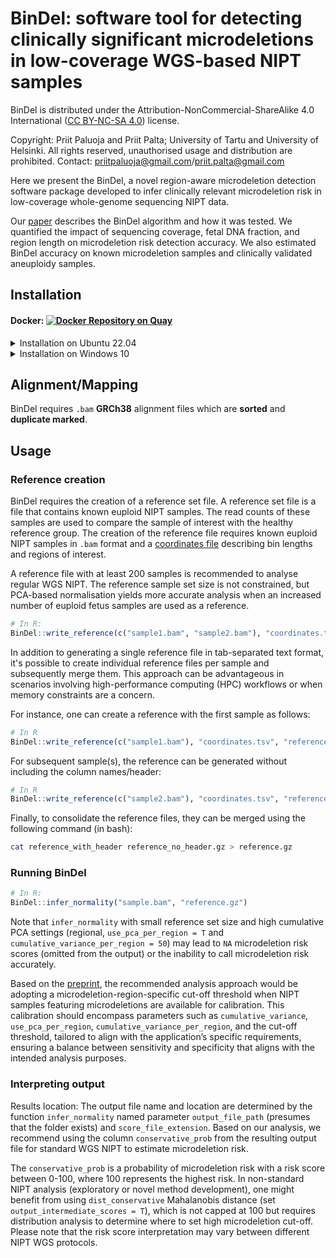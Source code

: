 # BinDel: software tool for detecting clinically significant microdeletions in low-coverage WGS-based NIPT samples
BinDel is distributed under the Attribution-NonCommercial-ShareAlike 4.0 International ([CC BY-NC-SA 4.0](https://creativecommons.org/licenses/by-nc-sa/4.0/)) license.

Copyright: Priit Paluoja and Priit Palta; University of Tartu and University of Helsinki.
All rights reserved, unauthorised usage and distribution are prohibited.
Contact: priitpaluoja@gmail.com/priit.palta@gmail.com



Here we present the BinDel, a novel region-aware microdeletion detection software package developed to infer clinically relevant microdeletion risk in low-coverage whole-genome sequencing NIPT data. 

Our [paper](https://doi.org/10.1101/2022.09.20.22280152) describes the BinDel algorithm and how it was tested. We quantified the impact of sequencing coverage, fetal DNA fraction, and region length on microdeletion risk detection accuracy. We also estimated BinDel accuracy on known microdeletion samples and clinically validated aneuploidy samples. 


## Installation
#### Docker: [![Docker Repository on Quay](https://quay.io/repository/priitpaluoja/bindel/status "Docker Repository on Quay")](https://quay.io/repository/priitpaluoja/bindel)
<details><summary>Installation on Ubuntu 22.04</summary>
<p>
 
The following is tested with [ubuntu-22.04.1-live-server-amd64](https://releases.ubuntu.com/22.04/).

#### Install R as shown in [DigitalOcean](https://www.digitalocean.com/community/tutorials/how-to-install-r-on-ubuntu-22-04). [From DigitalOcean](https://www.digitalocean.com/community/tutorials/how-to-install-r-on-ubuntu-22-04):
```bash
wget -qO- https://cloud.r-project.org/bin/linux/ubuntu/marutter_pubkey.asc | sudo gpg --dearmor -o /usr/share/keyrings/r-project.gpg
echo "deb [signed-by=/usr/share/keyrings/r-project.gpg] https://cloud.r-project.org/bin/linux/ubuntu jammy-cran40/" | sudo tee -a /etc/apt/sources.list.d/r-project.list
sudo apt update
sudo apt install --no-install-recommends r-base
```
#### Install BinDel dependencies and [devtools](https://www.r-project.org/nosvn/pandoc/devtools.html)
```bash
sudo apt -y install r-cran-devtools r-bioc-biostrings r-cran-dplyr r-bioc-genomicalignments r-bioc-genomicranges r-cran-ggplot2  r-bioc-iranges r-cran-magrittr r-cran-purrr r-cran-readr r-bioc-rsamtools r-cran-stringr  r-cran-tidyr git r-bioc-bsgenome  libcairo2-dev libxt-dev
```
#### Install BSgenome.Hsapiens.UCSC.hg38 and BinDel
```R
sudo -i R
if (!require("BiocManager", quietly = TRUE))
    install.packages("BiocManager")
BiocManager::install("BSgenome.Hsapiens.UCSC.hg38")
devtools::install_github("seqinfo/BinDel", upgrade = "never")
```
</p>
</details>


<details><summary>Installation on Windows 10</summary>
<p>

1. Install [R](https://cran.r-project.org/bin/windows/base/).
2. Install [Rtools](https://cran.r-project.org/bin/windows/Rtools/).
3. Install devtools and BinDel in R:
```R
# In R:
install.packages("devtools") 
devtools::install_github("seqinfo/BinDel")
```
</p>
</details>


## Alignment/Mapping
BinDel requires `.bam` **GRCh38** alignment files which are **sorted** and **duplicate marked**.

## Usage
### Reference creation
BinDel requires the creation of a reference set file. A reference set file is a file that contains known euploid NIPT samples. The read counts of these samples are used to compare the sample of interest with the healthy reference group. The creation of the reference file requires known euploid NIPT samples in `.bam` format and
a [coordinates file](example/locations.info.tsv) describing bin lengths and regions of interest. 

A reference file with at least 200 samples is recommended to analyse regular WGS NIPT. The reference sample set size is not constrained, but PCA-based normalisation yields more accurate analysis when an increased number of euploid fetus samples are used as a reference.

```R
# In R:
BinDel::write_reference(c("sample1.bam", "sample2.bam"), "coordinates.tsv", "reference.gz")
```

In addition to generating a single reference file in tab-separated text format, it's possible to create individual reference files per sample and subsequently merge them. This approach can be advantageous in scenarios involving high-performance computing (HPC) workflows or when memory constraints are a concern.

For instance, one can create a reference with the first sample as follows:
```R
# In R
BinDel::write_reference(c("sample1.bam"), "coordinates.tsv", "reference_with_header.gz")
```
For subsequent sample(s), the reference can be generated without including the column names/header:
```R
# In R
BinDel::write_reference(c("sample2.bam"), "coordinates.tsv", "reference_no_header.gz", col_names = FALSE)
```
Finally, to consolidate the reference files, they can be merged using the following command (in bash):

```bash
cat reference_with_header reference_no_header.gz > reference.gz
```

### Running BinDel
```R
# In R:
BinDel::infer_normality("sample.bam", "reference.gz")
```
Note that `infer_normality` with small reference set size and high cumulative PCA settings (regional, `use_pca_per_region = T` and `cumulative_variance_per_region = 50`) may lead to `NA` microdeletion risk scores (omitted from the output) or the inability to call microdeletion risk accurately.

Based on the [preprint](https://www.medrxiv.org/content/10.1101/2022.09.20.22280152v2.full-text), the recommended analysis approach would be adopting a microdeletion-region-specific cut-off threshold when NIPT samples featuring microdeletions are available for calibration. This calibration should encompass parameters such as `cumulative_variance`, `use_pca_per_region`, `cumulative_variance_per_region`, and the cut-off threshold, tailored to align with the application’s specific requirements, ensuring a balance between sensitivity and specificity that aligns with the intended analysis purposes.
### Interpreting output
Results location: The output file name and location are determined by the function `infer_normality` named parameter `output_file_path` (presumes that the folder exists) and `score_file_extension`. Based on our analysis, we recommend using the column `conservative_prob` from the resulting output file for standard WGS NIPT to estimate microdeletion risk. 

The `conservative_prob` is a probability of microdeletion risk with a risk score between 0-100, where 100 represents the highest risk. In non-standard NIPT analysis (exploratory or novel method development), one might benefit from using `dist_conservative` Mahalanobis distance (set `output_intermediate_scores = T`), which is not capped at 100 but requires distribution analysis to determine where to set high microdeletion cut-off. Please note that the risk score interpretation may vary between different NIPT WGS protocols.
